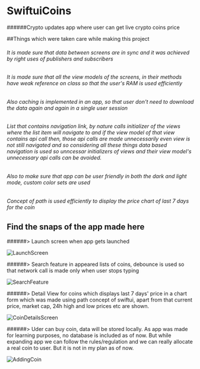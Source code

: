 # SwiftuiCoins

######Crypto updates app where user can get live crypto coins price

##Things which were taken care while making this project
  
###### It is made sure that data between screens are in sync and it was achieved by right uses of publishers and subscribers
###### It is made sure that all the view models of the screens, in their methods have weak reference on class so that the user's RAM is used efficiently
###### Also caching is implemented in an app, so that user don't need to download the data again and again in a single user session
###### List that contains navigation link, by nature calls initializer of the views where the list item will navigate to and if the view model of that view contains api call then, those api calls are made unnecessarily even view is not still navigated and so considering all these things data based navigation is used so unncessar initializers of views and their view model's unnecessary api calls can be avoided.
###### Also to make sure that app can be user friendly in both the dark and light mode, custom color sets are used
###### Concept of path is used efficiently to display the price chart of last 7 days for the coin

## Find the snaps of the app made here

######> Launch screen when app gets launched

![LaunchScreen](https://user-images.githubusercontent.com/68719677/218955494-85ecf5e5-90f9-4ff7-8d53-889b6ed5eba6.gif)

######> Search feature in appeared lists of coins, debounce is used so that network call is made only when user stops typing

![SearchFeature](https://user-images.githubusercontent.com/68719677/218956578-ca7e0bc5-50d6-49f7-97de-48244f31434c.gif)

######> Detail View for coins which displays last 7 days' price in a chart form which was made using path concept of swiftui, apart from that current price, market cap, 24h high and low prices etc are shown.

![CoinDetailsScreen](https://user-images.githubusercontent.com/68719677/218957669-9c0beeff-1b37-475f-9320-701a18263bfd.gif)

######> Uder can buy coin, data will be stored locally. As app was made for learning purposes, no database is included as of now. But while expanding app we can follow the rules/regulation and we can really allocate a real coin to user. But it is not in my plan as of now. 

![AddingCoin](https://user-images.githubusercontent.com/68719677/218961424-bc3234a4-1063-427b-a55f-cbfa81dc308f.gif)


